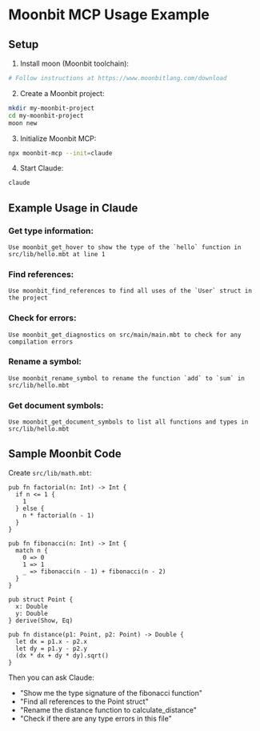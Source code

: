 # Moonbit MCP Usage Example

## Setup

1. Install moon (Moonbit toolchain):
```bash
# Follow instructions at https://www.moonbitlang.com/download
```

2. Create a Moonbit project:
```bash
mkdir my-moonbit-project
cd my-moonbit-project
moon new
```

3. Initialize Moonbit MCP:
```bash
npx moonbit-mcp --init=claude
```

4. Start Claude:
```bash
claude
```

## Example Usage in Claude

### Get type information:
```
Use moonbit_get_hover to show the type of the `hello` function in src/lib/hello.mbt at line 1
```

### Find references:
```
Use moonbit_find_references to find all uses of the `User` struct in the project
```

### Check for errors:
```
Use moonbit_get_diagnostics on src/main/main.mbt to check for any compilation errors
```

### Rename a symbol:
```
Use moonbit_rename_symbol to rename the function `add` to `sum` in src/lib/hello.mbt
```

### Get document symbols:
```
Use moonbit_get_document_symbols to list all functions and types in src/lib/hello.mbt
```

## Sample Moonbit Code

Create `src/lib/math.mbt`:
```moonbit
pub fn factorial(n: Int) -> Int {
  if n <= 1 {
    1
  } else {
    n * factorial(n - 1)
  }
}

pub fn fibonacci(n: Int) -> Int {
  match n {
    0 => 0
    1 => 1
    _ => fibonacci(n - 1) + fibonacci(n - 2)
  }
}

pub struct Point {
  x: Double
  y: Double
} derive(Show, Eq)

pub fn distance(p1: Point, p2: Point) -> Double {
  let dx = p1.x - p2.x
  let dy = p1.y - p2.y
  (dx * dx + dy * dy).sqrt()
}
```

Then you can ask Claude:
- "Show me the type signature of the fibonacci function"
- "Find all references to the Point struct"
- "Rename the distance function to calculate_distance"
- "Check if there are any type errors in this file"